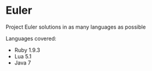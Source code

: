 Euler
=====

Project Euler solutions in as many languages as possible

Languages covered:
- Ruby 1.9.3
- Lua 5.1
- Java 7